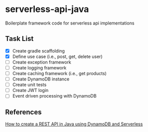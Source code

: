 # serverless-api-java
Boilerplate framework code for serverless api implementations

## Task List
- [x] Create gradle scaffolding
- [x] Define use case (i.e., post, get, delete user)
- [ ] Create exception framework
- [ ] Create logging framework
- [ ] Create caching framework (i.e., get products)
- [ ] Create DynamoDB instance
- [ ] Create unit tests 
- [ ] Create JWT login
- [ ] Event driven processing with DynamoDB

## References
[How to create a REST API in Java using DynamoDB and Serverless](https://serverless.com/blog/how-to-create-a-rest-api-in-java-using-dynamodb-and-serverless/)
